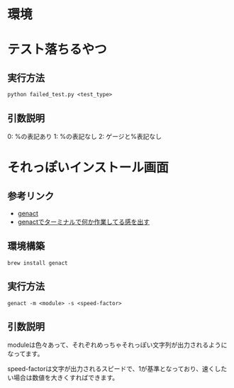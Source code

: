 # 環境

# テスト落ちるやつ
## 実行方法
```
python failed_test.py <test_type>
```

## 引数説明
0: %の表記あり
1: %の表記なし
2: ゲージと%表記なし

# それっぽいインストール画面
## 参考リンク
- [genact](https://github.com/svenstaro/genact)
- [genactでターミナルで何か作業してる感を出す](https://wonderwall.hatenablog.com/entry/2018/02/05/063000_1)

## 環境構築
```
brew install genact
```

## 実行方法
```
genact -m <module> -s <speed-factor>
```

## 引数説明
moduleは色々あって、それぞれめっちゃそれっぽい文字列が出力されるようになってます。

speed-factorは文字が出力されるスピードで、1が基準となっており、速くしたい場合は数値を大きくすればできます。